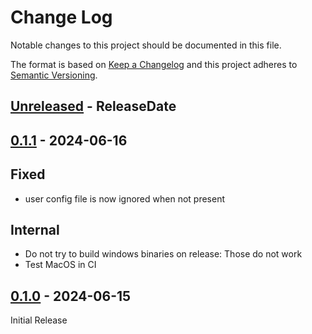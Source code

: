 # Change Log

Notable changes to this project should be documented in this file.

The format is based on [Keep a Changelog](http://keepachangelog.com/)
and this project adheres to [Semantic Versioning](http://semver.org/).

<!-- next-header -->
## [Unreleased] - ReleaseDate

## [0.1.1] - 2024-06-16

## Fixed

* user config file is now ignored when not present

## Internal

* Do not try to build windows binaries on release: Those do not work
* Test MacOS in CI

## [0.1.0] - 2024-06-15

Initial Release

<!-- next-url -->
[Unreleased]: https://github.com/hunger/beautytips/compare/v0.1.1...HEAD
[0.1.1]: https://github.com/hunger/beautytips/compare/v0.1.0...v0.1.1
[0.1.0]: https://github.com/hunger/beautytips/compare/45bd7663096c68181152f84e11a881a6111e5549...v0.1.0
